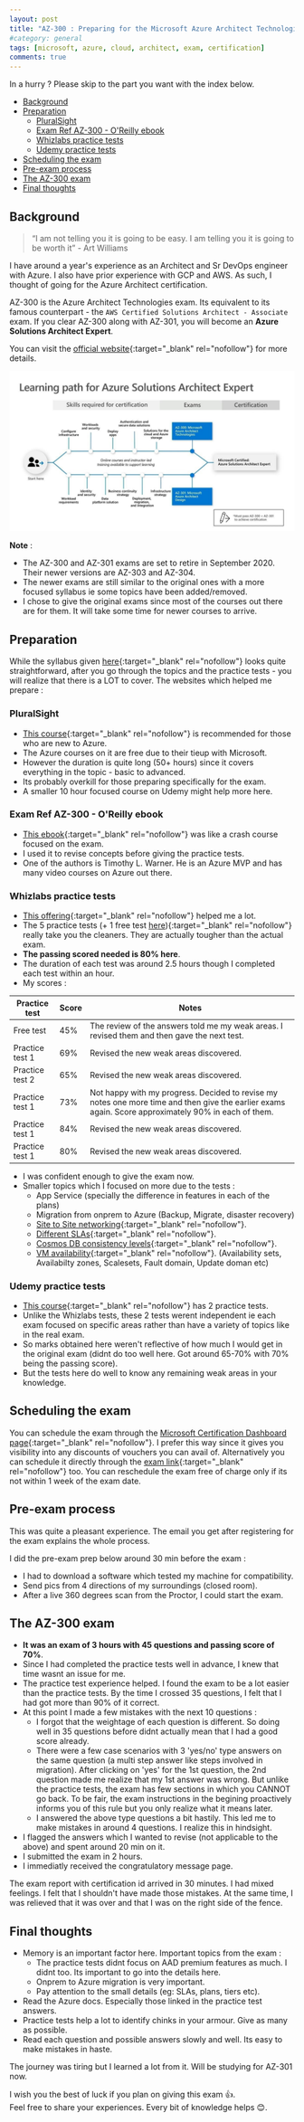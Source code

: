 ```yaml
---
layout: post
title: "AZ-300 : Preparing for the Microsoft Azure Architect Technologies Exam"
#category: general
tags: [microsoft, azure, cloud, architect, exam, certification]
comments: true
---
```

In a hurry ? Please skip to the part you want with the index below.
<!-- TOC -->

- [Background](#background)
- [Preparation](#preparation)
  - [PluralSight](#pluralsight)
  - [Exam Ref AZ-300 - O'Reilly ebook](#exam-ref-az-300---oreilly-ebook)
  - [Whizlabs practice tests](#whizlabs-practice-tests)
  - [Udemy practice tests](#udemy-practice-tests)
- [Scheduling the exam](#scheduling-the-exam)
- [Pre-exam process](#pre-exam-process)
- [The AZ-300 exam](#the-az-300-exam)
- [Final thoughts](#final-thoughts)

<!-- /TOC -->
## Background

> “I am not telling you it is going to be easy. I am telling you it is going to be worth it” - Art Williams

I have around a year's experience as an Architect and Sr DevOps engineer with Azure. I also have prior experience with GCP and AWS. As such, I thought of going for the Azure Architect certification.

AZ-300 is the Azure Architect Technologies exam. Its equivalent to its famous counterpart - the `AWS Certified Solutions Architect - Associate` exam.
If you clear AZ-300 along with AZ-301, you will become an **Azure Solutions Architect Expert**.

You can visit the [official website](https://docs.microsoft.com/en-us/learn/certifications/exams/az-300){:target="_blank" rel="nofollow"} for more details.

!["ERD"](/assets/images/azure-architect-path.jpg "ERD")

**Note** :

- The AZ-300 and AZ-301 exams are set to retire in September 2020. Their newer versions are AZ-303 and AZ-304.
- The newer exams are still similar to the original ones with a more focused syllabus ie some topics have been added/removed.
- I chose to give the original exams since most of the courses out there are for them. It will take some time for newer courses to arrive.

## Preparation

While the syllabus given [here](https://docs.microsoft.com/en-us/learn/certifications/exams/az-300){:target="_blank" rel="nofollow"} looks quite straightforward, after you go through the topics and the practice tests - you will realize that there is a LOT to cover.
The websites which helped me prepare :

### PluralSight

- [This course](https://app.pluralsight.com/paths/skills/microsoft-azure-architect-technologies-az-300){:target="_blank" rel="nofollow"} is recommended for those who are new to Azure.
- The Azure courses on it are free due to their tieup with Microsoft.
- However the duration is quite long (50+ hours) since it covers everything in the topic - basic to advanced.
- Its probably overkill for those preparing specifically for the exam.
- A smaller 10 hour focused course on Udemy might help more here.

### Exam Ref AZ-300 - O'Reilly ebook

- [This ebook](https://learning.oreilly.com/library/view/exam-ref-az-300/9780135881477/){:target="_blank" rel="nofollow"} was like a crash course focused on the exam.
- I used it to revise concepts before giving the practice tests.
- One of the authors is Timothy L. Warner. He is an Azure MVP and has many video courses on Azure out there.

### Whizlabs practice tests

- [This offering](https://www.whizlabs.com/microsoft-azure-certification-az-300/practice-tests/){:target="_blank" rel="nofollow"} helped me a lot.
- The 5 practice tests (+ 1 free test [here](https://www.whizlabs.com/microsoft-azure-certification-az-300/free-test/)){:target="_blank" rel="nofollow"} really take you the cleaners. They are actually tougher than the actual exam.
- **The passing scored needed is 80% here**.
- The duration of each test was around 2.5 hours though I completed each test within an hour.
- My scores :

| Practice test | Score | Notes |
| --------- | ----------- | ----------- |
| Free test | 45% | The review of the answers told me my weak areas. I revised them and then gave the next test.|
| Practice test 1 | 69% | Revised the new weak areas discovered.|
| Practice test 2 | 65% | Revised the new weak areas discovered.|
| Practice test 1 | 73% | Not happy with my progress. Decided to revise my notes one more time and then give the earlier exams again. Score approximately 90% in each of them. |
| Practice test 1 | 84% | Revised the new weak areas discovered.|
| Practice test 1 | 80% | Revised the new weak areas discovered.|

- I was confident enough to give the exam now.
- Smaller topics which I focused on more due to the tests :
  - App Service (specially the difference in features in each of the plans)
  - Migration from onprem to Azure (Backup, Migrate, disaster recovery)
  - [Site to Site networking](<https://docs.microsoft.com/en-us/azure/vpn-gateway/vpn-gateway-howto-site-to-site-resource-manager-portal>){:target="_blank" rel="nofollow"}.
  - [Different SLAs](https://azure.microsoft.com/en-us/support/legal/sla/){:target="_blank" rel="nofollow"}.
  - [Cosmos DB consistency levels](https://docs.microsoft.com/en-us/azure/cosmos-db/consistency-levels){:target="_blank" rel="nofollow"}.
  - [VM availability](https://docs.microsoft.com/en-us/azure/virtual-machines/windows/manage-availability){:target="_blank" rel="nofollow"}. (Availability sets, Availabilty zones, Scalesets, Fault domain, Update doman etc)

### Udemy practice tests

- [This course](https://mckinsey.udemy.com/course/exam-az-300/learn/quiz/4644874){:target="_blank" rel="nofollow"} has 2 practice tests.
- Unlike the Whizlabs tests, these 2 tests werent independent ie each exam focused on specific areas rather than have a variety of topics like in the real exam.
- So marks obtained here weren't reflective of how much I would get in the original exam (didnt do too well here. Got around 65-70% with 70% being the passing score).
- But the tests here do well to know any remaining weak areas in your knowledge.

## Scheduling the exam

You can schedule the exam through the [Microsoft Certification Dashboard page](https://www.microsoft.com/en-us/learning/dashboard.aspx){:target="_blank" rel="nofollow"}.
I prefer this way since it gives you visibility into any discounts of vouchers you can avail of.
Alternatively you can schedule it directly through the [exam link](https://docs.microsoft.com/en-us/learn/certifications/exams/az-300){:target="_blank" rel="nofollow"} too.
You can reschedule the exam free of charge only if its not within 1 week of the exam date.

## Pre-exam process

This was quite a pleasant experience. The email you get after registering for the exam explains the whole process.

I did the pre-exam prep below around 30 min before the exam :

- I had to download a software which tested my machine for compatibility.
- Send pics from 4 directions of my surroundings (closed room).
- After a live 360 degrees scan from the Proctor, I could start the exam.

## The AZ-300 exam

- **It was an exam of 3 hours with 45 questions and passing score of 70%**.
- Since I had completed the practice tests well in advance, I knew that time wasnt an issue for me.
- The practice test experience helped. I found the exam to be a lot easier than the practice tests. By the time I crossed 35 questions, I felt that I had got more than 90% of it correct.
- At this point I made a few mistakes with the next 10 questions :
  - I forgot that the weightage of each question is different. So doing well in 35 questions before didnt actually mean that I had a good score already.
  - There were a few case scenarios with 3 'yes/no' type answers on the same question (a multi step answer like steps involved in migration). After clicking on 'yes' for the 1st question, the 2nd question made me realize that my 1st answer was wrong. But unlike the practice tests, the exam has few sections in which you CANNOT go back. To be fair, the exam instructions in the begining proactively informs you of this rule but you only realize what it means later.
  - I answered the above type questions a bit hastily. This led me to make mistakes in around 4 questions. I realize this in hindsight.
- I flagged the answers which I wanted to revise (not applicable to the above) and spent around 20 min on it.
- I submitted the exam in 2 hours.
- I immediatly received the congratulatory message page.

The exam report with certification id arrived in 30 minutes.
I had mixed feelings. I felt that I shouldn't have made those mistakes. At the same time, I was relieved that it was over and that I was on the right side of the fence.

## Final thoughts

- Memory is an important factor here. Important topics from the exam :
  - The practice tests didnt focus on AAD premium features as much. I didnt too. Its important to go into the details here.
  - Onprem to Azure migration is very important.
  - Pay attention to the small details (eg: SLAs, plans, tiers etc).
- Read the Azure docs. Especially those linked in the practice test answers.
- Practice tests help a lot to identify chinks in your armour. Give as many as possible.
- Read each question and possible answers slowly and well. Its easy to make mistakes in haste.

The journey was tiring but I learned a lot from it. Will be studying for AZ-301 now.

I wish you the best of luck if you plan on giving this exam :thumbsup:.
<br/>Feel free to share your experiences. Every bit of knowledge helps :blush:.
